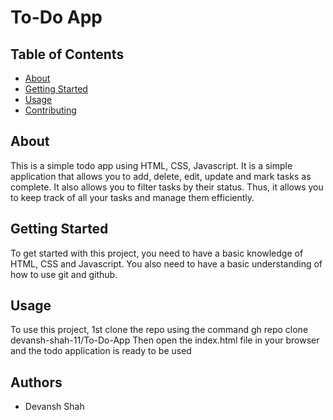 # To-Do App

## Table of Contents
- [About](#about)
- [Getting Started](#getting_started)
- [Usage](#usage)
- [Contributing](../CONTRIBUTING.md)

## About <a name = "about"></a>
This is a simple todo app using HTML, CSS, Javascript. It is a simple application that allows you to add, delete, edit, update and mark tasks as complete. It also allows you to filter tasks by their status. Thus, it allows you to keep track of all your tasks and manage them efficiently.

## Getting Started <a name = "getting_started"></a>
To get started with this project, you need to have a basic knowledge of HTML, CSS and Javascript. You also need to have a basic understanding of how to use git and github.

## Usage <a name = "usage"></a>
To use this project, 1st clone the repo using the command gh repo clone devansh-shah-11/To-Do-App
Then open the index.html file in your browser and the todo application is ready to be used

## Authors
- Devansh Shah